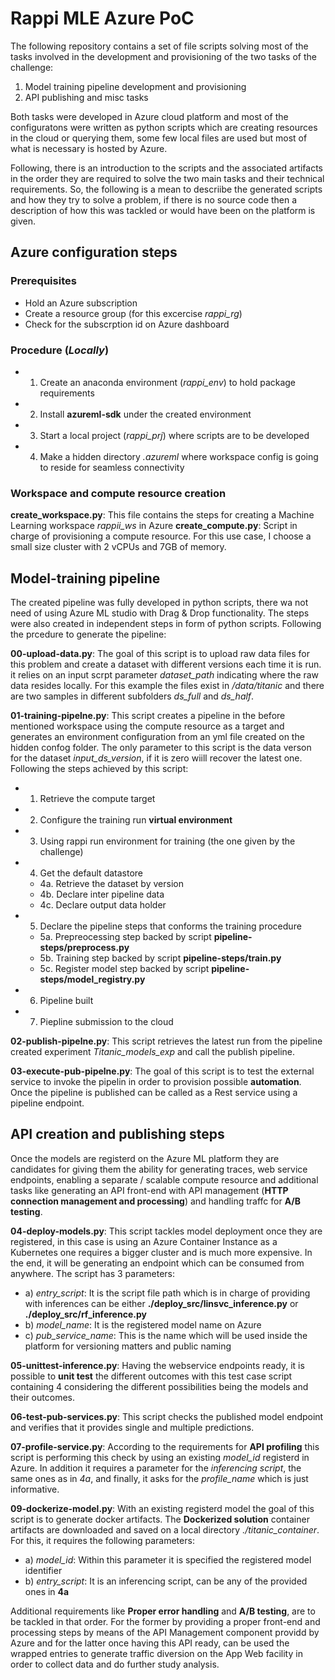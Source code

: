 # Rappi MLE Azure PoC

The following repository contains a set of file scripts solving most of the tasks involved in the development and provisioning of the two tasks of the challenge:
1. Model training pipeline development and provisioning
2. API publishing and misc tasks

Both tasks were developed in Azure cloud platform and most of the configuratons were written as python scripts which are creating resources in the cloud or querying
them, some few local files are used but most of what is necessary is hosted by Azure.

Following, there is an introduction to the scripts and the associated artifacts in the order they are required to solve the two main tasks and their technical
requirements. So, the following is a mean to descriibe the generated scripts and how they try to solve a problem, if there is no source code then a description
of how this was tackled or would have been on the platform is given.


## Azure configuration steps

### Prerequisites
- Hold an Azure subscription
- Create a resource group (for this excercise _rappi_rg_)
- Check for the subscrption id on Azure dashboard

### Procedure (_Locally_)
- 1. Create an anaconda environment (_rappi_env_) to hold package requirements
- 2. Install **azureml-sdk** under the created environment
- 3. Start a local project (_rappi_prj_) where scripts are to be developed
- 4. Make a hidden directory _.azureml_ where workspace config is going to reside for seamless connectivity

### Workspace and compute resource creation
**create_workspace.py**: This file contains the steps for creating a Machine Learning workspace _rappii_ws_ in Azure
**create_compute.py**: Script in charge of provisioning a compute resource. For this use case, I choose a small size cluster with 2 vCPUs and 7GB of memory.

## Model-training pipeline

The created pipeline was fully developed in python scripts, there wa not need of using Azure ML studio with Drag & Drop functionality. The steps were also
created in independent steps in form of python scripts. Following the prcedure to generate the pipeline:

**00-upload-data.py**: The goal of this script is to upload raw data files for this problem and create a dataset with different versions each time it is run.
it relies on an input scrpt parameter *dataset_path* indicating where the raw data resides locally. For this example the files exist in */data/titanic* and
there are two samples in different subfolders *ds_full* and *ds_half*.

**01-training-pipelne.py**: This script creates a pipeline in the before mentioned workspace using the compute resource as a target and generates an environment 
configuration from an yml file created on the hidden confog folder. The only parameter to this script is the data verson for the dataset *input_ds_version*, 
if it is zero wiill recover the latest one. Following the steps achieved by this script:

- 1. Retrieve the compute target
- 2. Configure the training run **virtual environment**
- 3. Using rappi run environment for training (the one given by the challenge)
- 4. Get the default datastore
  - 4a. Retrieve the dataset by version
  - 4b. Declare inter pipeline data
  - 4c. Declare output data holder
- 5. Declare the pipeline steps that conforms the training procedure
  - 5a. Prepreocessing step backed by script **pipeline-steps/preprocess.py**
  - 5b. Training step backed by script **pipeline-steps/train.py**
  - 5c. Register model step backed by script **pipeline-steps/model_registry.py**
- 6. Pipeline built
- 7. Piepline submission to the cloud

**02-publish-pipelne.py**: This script retrieves the latest run from the pipeline created experiment _Titanic_models_exp_ and call the publish pipeline.

**03-execute-pub-pipelne.py**: The goal of this script is to test the external service to invoke the pipelin in order to provision possible **automation**. 
Once the pipeline is published can be called as a Rest service using a pipeline endpoint.

## API creation and publishing steps
Once the models are registerd on the Azure ML platform they are candidates for giving them the ability for generating traces, web service endpoints, enabling 
a separate / scalable compute resource and additional tasks like generating an API front-end with API management (**HTTP connection management and processing**) 
and handling traffc for **A/B testing**.

**04-deploy-models.py**: This script tackles model deployment once they are registered, in this case is using an Azure Container Instance as a Kubernetes one
requires a bigger cluster and is much more expensive. In the end, it will be generating an endpoint which can be consumed from anywhere. The script has 3 parameters:

* a) *entry_script*: It is the script file path which is in charge of providing with inferences can be either **./deploy_src/linsvc_inference.py** or 
**./deploy_src/rf_inference.py**
* b) *model_name*: It is the registered model name on Azure
* c) *pub_service_name*: This is the name which will be used inside the platform for versioning matters and public naming

**05-unittest-inference.py**: Having the webservice endpoints ready, it is possible to **unit test** the different outcomes with this test case script containing 4
considering the different possibilities being the models and their outcomes.

**06-test-pub-services.py**: This script checks the published model endpoint and verifies that it provides single and multiple predictions.

**07-profile-service.py**: According to the requirements for **API profiling** this script is performing this check by using an existing *model_id* registerd in
Azure. In addition it requires a parameter for the *inferencing script*, the same ones as in *4a*, and finally, it asks for the *profile_name* which is just
informative.

**09-dockerize-model.py**: With an existing registerd model the goal of this script is to generate docker artifacts. The **Dockerized solution** container artifacts 
are downloaded and saved on a local directory *./titanic_container*. For this, it requires the following parameters:

* a) *model_id*: Within this parameter it is specified the registered model identifier
* b) *entry_script*: It is an inferencing script, can be any of the provided ones in **4a**

Additional requirements like **Proper error handling** and **A/B testing**, are to be tackled in that order. For the former by providing a proper front-end and 
processing steps by means of the API Management component providd by Azure and for the latter once having this API ready, can be used the wrapped entries to 
generate traffic diversion on the App Web facility in order to collect data and do further study analysis.
